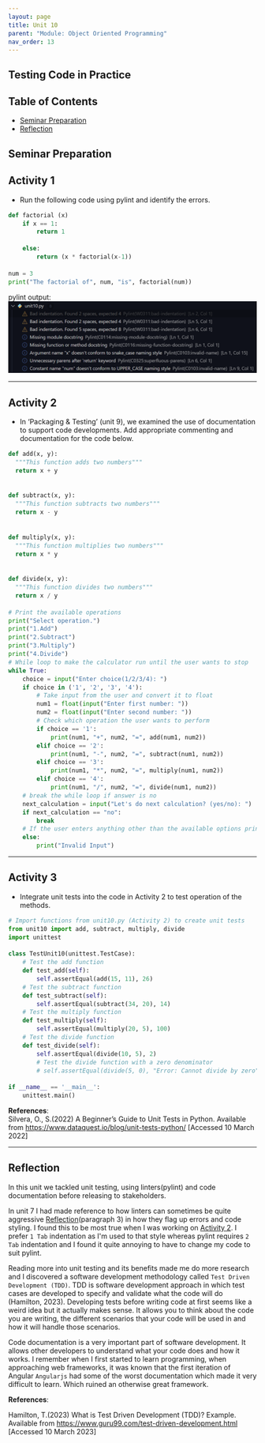 ```yaml
---
layout: page
title: Unit 10
parent: "Module: Object Oriented Programming"
nav_order: 13
---
```


<h2>Testing Code in Practice</h2>

## Table of Contents
- [Seminar Preparation](#seminar-preparation)
- [Reflection](#reflection)


## Seminar Preparation

## Activity 1
- Run the following code using pylint and identify the errors.  

```py
def factorial (x)
    if x == 1:
        return 1

    else:
        return (x * factorial(x-1))

num = 3
print("The factorial of", num, "is", factorial(num)) 
```
pylint output:
![pylint](../assets/images/pylint.png)

---

## Activity 2
- In ‘Packaging & Testing’ (unit 9), we examined the use of documentation to support code developments. Add appropriate commenting and documentation for the code below.  

```py
def add(x, y):
  """This function adds two numbers"""
  return x + y


def subtract(x, y):
  """This function subtracts two numbers"""
  return x - y


def multiply(x, y):
  """This function multiplies two numbers"""
  return x * y


def divide(x, y):
  """This function divides two numbers"""
  return x / y

# Print the available operations
print("Select operation.")
print("1.Add")
print("2.Subtract")
print("3.Multiply")
print("4.Divide")
# While loop to make the calculator run until the user wants to stop
while True:
    choice = input("Enter choice(1/2/3/4): ")
    if choice in ('1', '2', '3', '4'):
        # Take input from the user and convert it to float
        num1 = float(input("Enter first number: "))
        num2 = float(input("Enter second number: "))
        # Check which operation the user wants to perform
        if choice == '1':
            print(num1, "+", num2, "=", add(num1, num2))
        elif choice == '2':
            print(num1, "-", num2, "=", subtract(num1, num2))
        elif choice == '3':
            print(num1, "*", num2, "=", multiply(num1, num2))
        elif choice == '4':
            print(num1, "/", num2, "=", divide(num1, num2))
    # break the while loop if answer is no
    next_calculation = input("Let's do next calculation? (yes/no): ")
    if next_calculation == "no":
        break
    # If the user enters anything other than the available options print an error message
    else:
        print("Invalid Input")
```

---

## Activity 3  
- Integrate unit tests into the code in Activity 2 to test operation of the methods.

```py	
# Import functions from unit10.py (Activity 2) to create unit tests 
from unit10 import add, subtract, multiply, divide
import unittest

class TestUnit10(unittest.TestCase):
    # Test the add function
    def test_add(self):
        self.assertEqual(add(15, 11), 26)
    # Test the subtract function
    def test_subtract(self):
        self.assertEqual(subtract(34, 20), 14)
    # Test the multiply function
    def test_multiply(self):
        self.assertEqual(multiply(20, 5), 100)
    # Test the divide function
    def test_divide(self):
        self.assertEqual(divide(10, 5), 2)
        # Test the divide function with a zero denominator
        # self.assertEqual(divide(5, 0), "Error: Cannot divide by zero")

if __name__ == '__main__':
    unittest.main()

```

**References**:  
Silvera, O., S.(2022) A Beginner’s Guide to Unit Tests in Python. Available from https://www.dataquest.io/blog/unit-tests-python/
[Accessed 10 March 2022]

---

## Reflection
In this unit we tackled unit testing, using linters(pylint) and code documentation before releasing to stakeholders. 

In unit 7 I had made reference to how linters can sometimes be quite aggressive [Reflection](../unit7/#reflection)(paragraph 3) in how they flag up errors and code styling. I found this to be most true when I was working on [Activity 2](#activity-2). I prefer `1 Tab` indentation as I'm used to that style whereas pylint requires `2 Tab` indentation and I found it quite annoying to have to change my code to suit pylint. 

Reading more into unit testing and its benefits made me do more research and I discovered a software development methodology called `Test Driven Development (TDD)`. TDD is software development approach in which test cases are developed to specify and validate what the code will do (Hamilton, 2023). Developing tests before writing code at first seems like a weird idea but it actually makes sense. It allows you to think about the code you are writing, the different scenarios that your code will be used in and how it will handle those scenarios.

Code documentation is a very important part of software development. It allows other developers to understand what your code does and how it works. I remember when I first started to learn programming, when approaching web frameworks, it was known that the first iteration of Angular `Angularjs` had some of the worst documentation which made it very difficult to learn. Which ruined an otherwise great framework.



**References**:  

Hamilton, T.(2023) What is Test Driven Development (TDD)? Example. Available from https://www.guru99.com/test-driven-development.html [Accessed 10 March 2023]